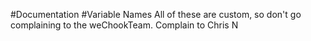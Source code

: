 #Documentation
#Variable Names
All of these are custom, so don't go complaining to the weChookTeam. Complain to Chris N  
